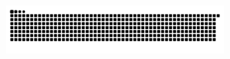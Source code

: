 <picture>
  <source media="(prefers-color-scheme: dark)" srcset="https://raw.githubusercontent.com/Aurorax-own/Aurorax-own/output/github-contribution-grid-snake-dark.svg">
  <source media="(prefers-color-scheme: light)" srcset="https://raw.githubusercontent.com/Aurorax-own/Aurorax-own/output/github-contribution-grid-snake.svg">
  <img alt="github contribution grid snake animation" src="https://raw.githubusercontent.com/Aurorax-own/Aurorax-own/output/github-contribution-grid-snake.svg">
</picture>
